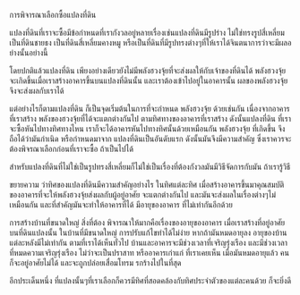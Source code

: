 การพิจารณาเลือกซื้อแปลงที่ดิน

แปลงที่ดินที่เราจะซื้อมีข้อกำหนดที่เรากังวลอยู่หลายเรื่องเช่นแปลงที่ดินมีรูปร่าง ไม่ใช่ทรงรูปสี่เหลี่ยม เป็นที่ดินชายธง เป็นที่ดินสี่เหลี่ยมคางหมู หรือเป็นที่ดินที่มีรูปทรงต่างๆที่ให้เราได้จินตนาการว่าจะมีผลอย่างนั้นอย่างนี้

โดยปกติแล้วแปลงที่ดิน เพียงอย่างเดียวยังไม่มีพลังฮวงจุ้ยที่จะส่งผลให้กับเจ้าของที่ดินได้ พลังฮวงจุ้ยจะเกิดขึ้นเมื่อเราสร้างอาคารขึ้นบนแปลงที่ดินนั้น และเราต้องเข้าไปอยู่ในอาคารนั้น ผลของพลังฮวงจุ้ยจึงจะส่งผลกับเราได้

แต่อย่างไรก็ตามแปลงที่ดิน ก็เป็นจุดเริ่มต้นในการที่จะกำหนด พลังฮวงจุ้ย ด้วยเช่นกัน
เนื่องจากอาคารที่เราสร้าง พลังของฮวงจุ้ยที่ได้จะแตกต่างกันไป ตามทิศทางของอาคารที่เราสร้าง ดังนั้นแปลงที่ดิน ที่เราจะซื้อหันไปทางทิศทางไหน เราก็จะได้อาคารหันไปทางทิศนั้นด้วยเหมือนกัน พลังฮวงจุ้ย ที่เกิดขึ้น จึงถือได้ว่ามันกำเนิด หรือกำหนดมาจาก แปลงที่ดินเป็นอันดับแรก ดังนั้นมันจึงมีความสำคัญ ซึ่งเราควรจะต้องพิจรณาเลือกก่อนที่เราจะซื้อ ถ้าเป็นไปได้

สำหรับแปลงที่ดินที่ไม่ใช่เป็นรูปทรงสี่เหลี่ยมก็ไม่ใช่เป็นเรื่องที่ต้องกังวลมันมีวิธีจัดการกับมัน ถ้าเรารู้วิธี

ขยายความ ว่าทิศของแปลงที่ดินมีความสำคัญอย่างไร
ในทิศแต่ละทิศ เมื่อสร้างอาคารขึ้นมาคุณสมบัติของอาคารที่จะให้พลังฮวงจุ้ยส่งผลกับผู้อยู่อาศัย จะแตกต่างกันไป และมันจะส่งผลในเรื่องต่างๆไม่เหมือนกัน และที่สำคัญมันจะทำให้อาคารที่ได้ มีอายุของอาคาร ที่ไม่เท่ากันอีกด้วย

การสร้างบ้านที่ขนาดใหญ่ สิ่งที่ต้อง พิจารณาให้มากคือเรื่องของอายุของอาคาร เมื่อเราสร้างที่อยู่อาศัยบนที่ดินแปลงนั้น ในบ้านที่มีขนาดใหญ่ การปรับแก้ไขทำได้ไม่ง่าย หากถ้ามันหมดอายุลง อายุของบ้านแต่ละหลังมีไม่เท่ากัน ตามที่เราได้เห็นทั่วไป บ้านและอาคารจะมีช่วงเวลาที่เจริญรุ่งเรือง และมีช่วงเวลาที่หมดความเจริญรุ่งเรือง ไม่ว่าจะเป็นปราสาท หรืออาคารเก่าแก่ ที่เราเคยเห็น เมื่อมันหมดอายุแล้ว คนก็จะอยู่อาศัยไม่ได้ และจะถูกปล่อยเสื่อมโทรม รกร้างไปในที่สุด

อีกประเด็นหนึ่ง ที่แปลงนั้นๆที่เราเลือกก็ควรมีทิศที่สอดคล้องกับทิศประจำตัวของแต่ละคนด้วย ก็จะยิ่งดี
